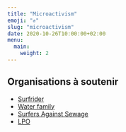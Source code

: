 ```yaml
---
title: "Microactivism"
emoji: "✊"
slug: "microactivism"
date: 2020-10-26T10:00:00+02:00
menu:
  main:
    weight: 2
---
```


## Organisations à soutenir

- [Surfrider](https://surfrider.eu)
- [Water family](https://waterfamily.org)
- [Surfers Against Sewage](https://www.sas.org.uk)
- [LPO](https://lpo.fr)
